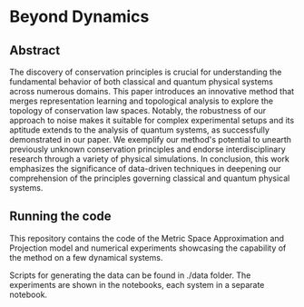 # Beyond Dynamics

## Abstract

The discovery of conservation principles is crucial for understanding the fundamental behavior of both classical and quantum physical systems across numerous domains. This paper introduces an innovative method that merges representation learning and topological analysis to explore the topology of conservation law spaces. Notably, the robustness of our approach to noise makes it suitable for complex experimental setups and its aptitude extends to the analysis of quantum systems, as successfully demonstrated in our paper. We exemplify our method's potential to unearth previously unknown conservation principles and endorse interdisciplinary research through a variety of physical simulations. In conclusion, this work emphasizes the significance of data-driven techniques in deepening our comprehension of the principles governing classical and quantum physical systems.

## Running the code

This repository contains the code of the Metric Space Approximation and Projection model and numerical experiments showcasing the capability of the method on a few dynamical systems.

Scripts for generating the data can be found in ./data folder. The experiments are shown in the notebooks, each system in a separate notebook.